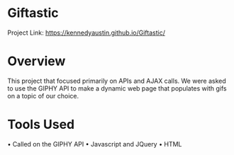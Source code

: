 # Giftastic

Project Link: https://kennedyaustin.github.io/Giftastic/

# Overview

This project that focused primarily on APIs and AJAX calls. We were asked to use the GIPHY API to make a dynamic web page that populates with gifs on a topic of our choice.

# Tools Used
• Called on the GIPHY API
• Javascript and JQuery
• HTML
